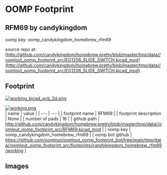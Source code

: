 # OOMP Footprint  
## RFM69  by candykingdom  
  
oomp key: oomp_candykingdom_homebrew_rfm69  
  
source repo at: [http://github.com/candykingdom/homebrew.pretty/blob/master/tmp/data//oomlout_oomp_footprint_src/‎EG1206‎_SLIDE_SWITCH.kicad_mod](http://github.com/candykingdom/homebrew.pretty/blob/master/tmp/data//oomlout_oomp_footprint_src/‎EG1206‎_SLIDE_SWITCH.kicad_mod)  
## Footprint  
  
[![working_kicad_pcb_3d.png](working_kicad_pcb_3d_600.png)](working_kicad_pcb_3d.png)  
  
[![working.png](working_600.png)](working.png)  
| name | value | 
| --- | --- | 
| footprint name | RFM69 | 
| footprint description | None | 
| number of pads | 16 | 
| github path | http://github.com/candykingdom/homebrew.pretty/blob/master/tmp/data//oomlout_oomp_footprint_src/RFM69.kicad_mod | 
| oomp key | oomp_candykingdom_homebrew_rfm69 | 
| oomp bot github | https://github.com/oomlout/oomlout_oomp_footprint_bot/tree/main/tmp/data//oomlout_oomp_footprint_src/footprints/candykingdom_homebrew_rfm69/working | 
## Images  

